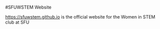 #SFUWSTEM Website

https://sfuwstem.github.io is the official website for the Women in STEM club at SFU